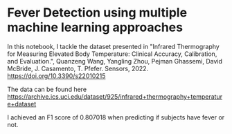 # Fever Detection using multiple machine learning approaches

In this notebook, I tackle the dataset presented in "Infrared Thermography for Measuring Elevated Body Temperature: Clinical Accuracy, Calibration, and Evaluation.",  Quanzeng Wang, Yangling Zhou, Pejman Ghassemi, David McBride, J. Casamento, T. Pfefer. Sensors, 2022. https://doi.org/10.3390/s22010215 

The data can be found here https://archive.ics.uci.edu/dataset/925/infrared+thermography+temperature+dataset

I achieved an F1 score of 0.807018 when predicting if subjects have fever or not.
